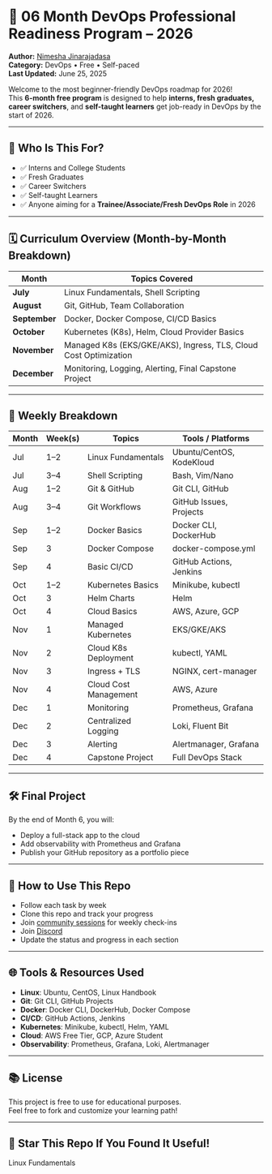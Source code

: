 # 🚀 06 Month DevOps Professional Readiness Program – 2026

**Author:** [Nimesha Jinarajadasa](https://www.linkedin.com/in/nimeshajinarajadasa)  
**Category:** DevOps • Free • Self-paced  
**Last Updated:** June 25, 2025

Welcome to the most beginner-friendly DevOps roadmap for 2026!  
This **6-month free program** is designed to help **interns, fresh graduates, career switchers**, and **self-taught learners** get job-ready in DevOps by the start of 2026.

---

## 🧠 Who Is This For?

- ✅ Interns and College Students  
- ✅ Fresh Graduates  
- ✅ Career Switchers  
- ✅ Self-taught Learners  
- ✅ Anyone aiming for a **Trainee/Associate/Fresh DevOps Role** in 2026

---

## 🗓️ Curriculum Overview (Month-by-Month Breakdown)

| Month | Topics Covered |
|-------|----------------|
| **July** | Linux Fundamentals, Shell Scripting |
| **August** | Git, GitHub, Team Collaboration |
| **September** | Docker, Docker Compose, CI/CD Basics |
| **October** | Kubernetes (K8s), Helm, Cloud Provider Basics |
| **November** | Managed K8s (EKS/GKE/AKS), Ingress, TLS, Cloud Cost Optimization |
| **December** | Monitoring, Logging, Alerting, Final Capstone Project |

---

## 📅 Weekly Breakdown

| Month | Week(s) | Topics | Tools / Platforms |
|-------|---------|--------|-------------------|
| Jul | 1–2 | Linux Fundamentals | Ubuntu/CentOS, KodeKloud |
| Jul | 3–4 | Shell Scripting | Bash, Vim/Nano |
| Aug | 1–2 | Git & GitHub | Git CLI, GitHub |
| Aug | 3–4 | Git Workflows | GitHub Issues, Projects |
| Sep | 1–2 | Docker Basics | Docker CLI, DockerHub |
| Sep | 3 | Docker Compose | docker-compose.yml |
| Sep | 4 | Basic CI/CD | GitHub Actions, Jenkins |
| Oct | 1–2 | Kubernetes Basics | Minikube, kubectl |
| Oct | 3 | Helm Charts | Helm |
| Oct | 4 | Cloud Basics | AWS, Azure, GCP |
| Nov | 1 | Managed Kubernetes | EKS/GKE/AKS |
| Nov | 2 | Cloud K8s Deployment | kubectl, YAML |
| Nov | 3 | Ingress + TLS | NGINX, cert-manager |
| Nov | 4 | Cloud Cost Management | AWS, Azure |
| Dec | 1 | Monitoring | Prometheus, Grafana |
| Dec | 2 | Centralized Logging | Loki, Fluent Bit |
| Dec | 3 | Alerting | Alertmanager, Grafana |
| Dec | 4 | Capstone Project | Full DevOps Stack |

---

## 🛠️ Final Project

By the end of Month 6, you will:
- Deploy a full-stack app to the cloud
- Add observability with Prometheus and Grafana
- Publish your GitHub repository as a portfolio piece

---

## 🧩 How to Use This Repo

- Follow each task by week
- Clone this repo and track your progress
- Join [community sessions](https://youtube.com/@learnwithnimesha) for weekly check-ins
-  Join [Discord](https://discord.gg/4J6pgj4H6A)
- Update the status and progress in each section

---

## 🌐 Tools & Resources Used

- **Linux**: Ubuntu, CentOS, Linux Handbook  
- **Git**: Git CLI, GitHub Projects  
- **Docker**: Docker CLI, DockerHub, Docker Compose  
- **CI/CD**: GitHub Actions, Jenkins  
- **Kubernetes**: Minikube, kubectl, Helm, YAML  
- **Cloud**: AWS Free Tier, GCP, Azure Student  
- **Observability**: Prometheus, Grafana, Loki, Alertmanager

---

## 📚 License

This project is free to use for educational purposes.  
Feel free to fork and customize your learning path!

---

## 🌟 Star This Repo If You Found It Useful!

Linux Fundamentals
